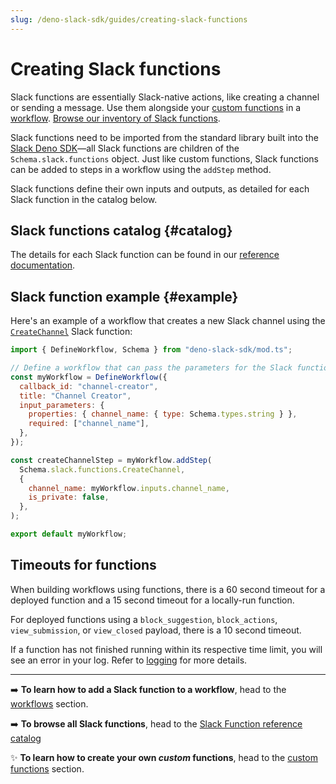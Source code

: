 ```yaml
---
slug: /deno-slack-sdk/guides/creating-slack-functions
---
```


# Creating Slack functions

<PaidPlanBanner />

Slack functions are essentially Slack-native actions, like creating a channel or sending a message. Use them alongside your [custom functions](/deno-slack-sdk/guides/creating-custom-functions) in a [workflow](/deno-slack-sdk/guides/creating-workflows). [Browse our inventory of Slack functions](/deno-slack-sdk/reference/slack-functions).

Slack functions need to be imported from the standard library built into the [Slack Deno SDK](https://github.com/slackapi/deno-slack-sdk)&mdash;all Slack functions are children of the `Schema.slack.functions` object. Just like custom functions, Slack functions can be added to steps in a workflow using the `addStep` method. 

Slack functions define their own inputs and outputs, as detailed for each Slack function in the catalog below.

## Slack functions catalog {#catalog}

The details for each Slack function can be found in our [reference documentation](/deno-slack-sdk/reference/slack-functions).

## Slack function example {#example}

Here's an example of a workflow that creates a new Slack channel using the [`CreateChannel`](/deno-slack-sdk/reference/slack-functions/create_channel) Slack function:

```javascript
import { DefineWorkflow, Schema } from "deno-slack-sdk/mod.ts";

// Define a workflow that can pass the parameters for the Slack function
const myWorkflow = DefineWorkflow({
  callback_id: "channel-creator",
  title: "Channel Creator",
  input_parameters: {
    properties: { channel_name: { type: Schema.types.string } },
    required: ["channel_name"],
  },
});

const createChannelStep = myWorkflow.addStep(
  Schema.slack.functions.CreateChannel,
  {
    channel_name: myWorkflow.inputs.channel_name,
    is_private: false,
  },
);

export default myWorkflow;
```

## Timeouts for functions

 When building workflows using functions, there is a 60 second timeout for a deployed function and a 15 second timeout for a locally-run function.

 For deployed functions using a `block_suggestion`, `block_actions`, `view_submission`, or `view_closed` payload, there is a 10 second timeout.
 
 If a function has not finished running within its respective time limit, you will see an error in your log. Refer to [logging](/deno-slack-sdk/guides/logging-function-and-app-behavior) for more details.

---

➡️  **To learn how to add a Slack function to a workflow**, head to the [workflows](/deno-slack-sdk/guides/creating-workflows) section.

➡️ **To browse all Slack functions**, head to the [Slack Function reference catalog](/deno-slack-sdk/reference/slack-functions)

✨  **To learn how to create your own _custom_ functions**, head to the [custom functions](/deno-slack-sdk/guides/creating-custom-functions) section.

